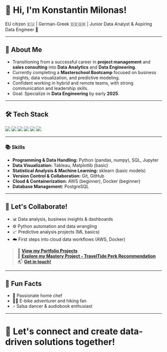 # 👋 Hi, I'm Konstantin Milonas!

EU citizen 🇪🇺 | German-Greek 🇩🇪🇬🇷 | Junior Data Analyst & Aspiring Data Engineer 🚀

---

## 🎯 About Me
- Transitioning from a successful career in **project management** and **sales consulting** into **Data Analytics** and **Data Engineering**.
- Currently completing a **Masterschool Bootcamp** focused on business insights, data visualization, and predictive modeling.
- Confident working in hybrid and remote teams, with strong communication and leadership skills.
- Goal: Specialize in **Data Engineering** by early **2025**.

---

## 🛠️ Tech Stack  
<p align="left">
  <img src="https://img.shields.io/badge/PYTHON-3776AB?style=for-the-badge&logo=python&logoColor=white" />
  <img src="https://img.shields.io/badge/SQL-025E8C?style=for-the-badge&logo=postgresql&logoColor=white" />
  <img src="https://img.shields.io/badge/GIT-F05032?style=for-the-badge&logo=git&logoColor=white" />
  <img src="https://img.shields.io/badge/DOCKER-2496ED?style=for-the-badge&logo=docker&logoColor=white" />
  <img src="https://img.shields.io/badge/AWS-FF9900?style=for-the-badge&logo=amazonaws&logoColor=white" />
  <img src="https://img.shields.io/badge/POSTGRESQL-336791?style=for-the-badge&logo=postgresql&logoColor=white" />
</p>

---

### 📚 Skills
- **Programming & Data Handling:** Python (pandas, numpy), SQL, Jupyter
- **Data Visualization:** Tableau, Matplotlib (basic)
- **Statistical Analysis & Machine Learning:** sklearn (basic models)
- **Version Control & Collaboration:** Git, GitHub
- **Cloud & Containerization:** AWS (beginner), Docker (beginner)
- **Database Management:** PostgreSQL

---

## 🤝 Let's Collaborate!
- 📊 Data analysis, business insights & dashboards
- ⚙️ Python automation and data wrangling
- 📈 Predictive analysis projects (ML basics)
- ☁️ First steps into cloud data workflows (AWS, Docker)

> 🔗 **[View my Portfolio Projects](https://github.com/KonstantinData/Portfolio-Projects)**  
> 🔗 **[Explore my Mastery Project - TravelTide Perk Recommendation](https://github.com/KonstantinData/Mastery-Project-Masterschool)**  
> 📬 **[Get in touch!](mailto:kontakt@konstantinmilonas.de)**

---

## 🎉 Fun Facts
- 🍳 Passionate home chef
- 🚴‍♂️ E-bike adventurer and hiking fan
- 🎶 Salsa dancer & audiobook enthusiast

---


# 🚀 Let's connect and create data-driven solutions together!

